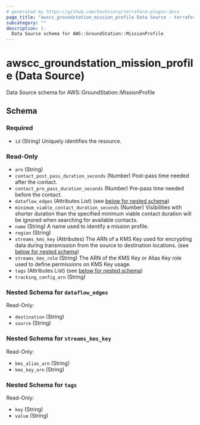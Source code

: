 ```yaml
---
# generated by https://github.com/hashicorp/terraform-plugin-docs
page_title: "awscc_groundstation_mission_profile Data Source - terraform-provider-awscc"
subcategory: ""
description: |-
  Data Source schema for AWS::GroundStation::MissionProfile
---
```


# awscc_groundstation_mission_profile (Data Source)

Data Source schema for AWS::GroundStation::MissionProfile



<!-- schema generated by tfplugindocs -->
## Schema

### Required

- `id` (String) Uniquely identifies the resource.

### Read-Only

- `arn` (String)
- `contact_post_pass_duration_seconds` (Number) Post-pass time needed after the contact.
- `contact_pre_pass_duration_seconds` (Number) Pre-pass time needed before the contact.
- `dataflow_edges` (Attributes List) (see [below for nested schema](#nestedatt--dataflow_edges))
- `minimum_viable_contact_duration_seconds` (Number) Visibilities with shorter duration than the specified minimum viable contact duration will be ignored when searching for available contacts.
- `name` (String) A name used to identify a mission profile.
- `region` (String)
- `streams_kms_key` (Attributes) The ARN of a KMS Key used for encrypting data during transmission from the source to destination locations. (see [below for nested schema](#nestedatt--streams_kms_key))
- `streams_kms_role` (String) The ARN of the KMS Key or Alias Key role used to define permissions on KMS Key usage.
- `tags` (Attributes List) (see [below for nested schema](#nestedatt--tags))
- `tracking_config_arn` (String)

<a id="nestedatt--dataflow_edges"></a>
### Nested Schema for `dataflow_edges`

Read-Only:

- `destination` (String)
- `source` (String)


<a id="nestedatt--streams_kms_key"></a>
### Nested Schema for `streams_kms_key`

Read-Only:

- `kms_alias_arn` (String)
- `kms_key_arn` (String)


<a id="nestedatt--tags"></a>
### Nested Schema for `tags`

Read-Only:

- `key` (String)
- `value` (String)
